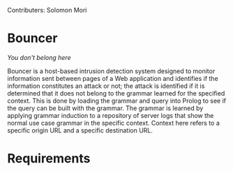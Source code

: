 Contributers:
Solomon Mori

# Bouncer
*You don't belong here*

Bouncer is a host-based intrusion detection system designed to monitor information sent between pages of a Web application and identifies if the information constitutes an attack or not; the attack is identified if it is determined that it does not belong to the grammar learned for the specified context. This is done by loading the grammar and query into Prolog to see if the query can be built with the grammar. The grammar is learned by applying grammar induction to a repository of server logs that show the normal use case grammar in the specific context. Context here refers to a specific origin URL and a specific destination URL. 


Requirements
============



